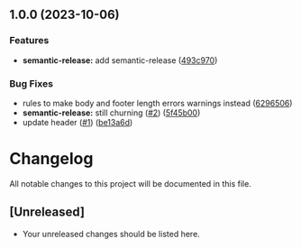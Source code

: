 ## 1.0.0 (2023-10-06)


### Features

* **semantic-release:** add semantic-release ([493c970](https://github.com/jedi-knights/hugo/commit/493c97025da535137e34d7bbaf210ad6432425ed))


### Bug Fixes

* rules to make body and footer length errors warnings instead ([6296506](https://github.com/jedi-knights/hugo/commit/62965063fccc4ba4eddeeaf43562572de59a5e4f))
* **semantic-release:** still churning ([#2](https://github.com/jedi-knights/hugo/issues/2)) ([5f45b00](https://github.com/jedi-knights/hugo/commit/5f45b00655cdcdfdf89b83a45fa1fa86a801ba14))
* update header ([#1](https://github.com/jedi-knights/hugo/issues/1)) ([be13a6d](https://github.com/jedi-knights/hugo/commit/be13a6d7274209be560d44a6c6b83dc6c7c66dc7))

# Changelog

All notable changes to this project will be documented in this file.

## [Unreleased]

- Your unreleased changes should be listed here.
